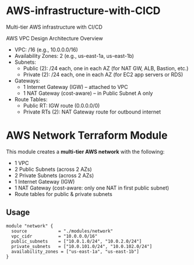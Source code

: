 # AWS-infrastructure-with-CICD
Multi-tier AWS infrastructure with CI/CD 

AWS VPC Design
Architecture Overview

- VPC: /16 (e.g., 10.0.0.0/16)
- Availability Zones: 2 (e.g., us-east-1a, us-east-1b)
- Subnets:
  - Public (2): /24 each, one in each AZ (for NAT GW, ALB, Bastion, etc.)
  - Private (2): /24 each, one in each AZ (for EC2 app servers or RDS)
- Gateways:
  - 1 Internet Gateway (IGW) – attached to VPC
  - 1 NAT Gateway (cost-aware) – in Public Subnet A only
- Route Tables:
  - Public RT: IGW route (0.0.0.0/0)
  - Private RTs (2): NAT Gateway route for outbound internet

# AWS Network Terraform Module

This module creates a **multi-tier AWS network** with the following:
- 1 VPC
- 2 Public Subnets (across 2 AZs)
- 2 Private Subnets (across 2 AZs)
- 1 Internet Gateway (IGW)
- 1 NAT Gateway (cost-aware: only one NAT in first public subnet)
- Route tables for public & private subnets

## Usage
```hcl
module "network" {
  source            = "./modules/network"
  vpc_cidr          = "10.0.0.0/16"
  public_subnets    = ["10.0.1.0/24", "10.0.2.0/24"]
  private_subnets   = ["10.0.101.0/24", "10.0.102.0/24"]
  availability_zones = ["us-east-1a", "us-east-1b"]
}
